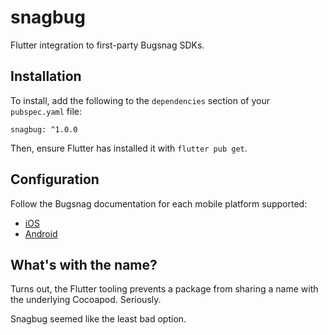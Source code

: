# snagbug

Flutter integration to first-party Bugsnag SDKs.

## Installation

To install, add the following to the `dependencies` section of your `pubspec.yaml` file:

```
snagbug: ^1.0.0
```

Then, ensure Flutter has installed it with `flutter pub get`.

## Configuration

Follow the Bugsnag documentation for each mobile platform supported:

- [iOS](https://docs.bugsnag.com/platforms/ios/#basic-configuration)
- [Android](https://docs.bugsnag.com/platforms/android/#basic-configuration)

## What's with the name?

Turns out, the Flutter tooling prevents a package from sharing a name with the underlying Cocoapod. Seriously.

Snagbug seemed like the least bad option.
